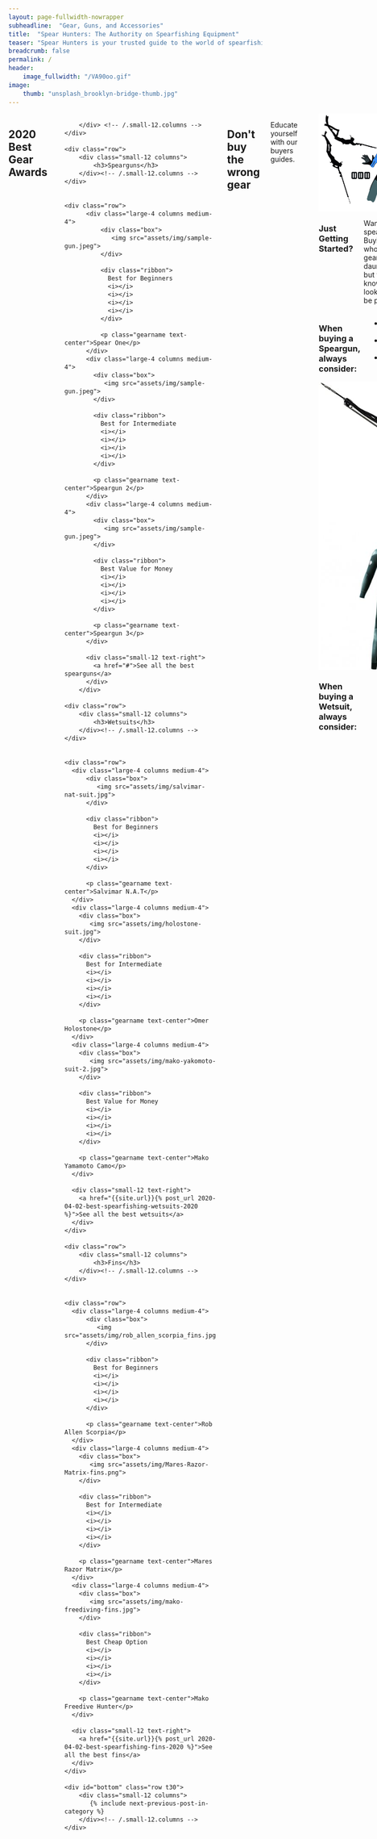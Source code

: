 ```yaml
---
layout: page-fullwidth-nowrapper
subheadline:  "Gear, Guns, and Accessories"
title:  "Spear Hunters: The Authority on Spearfishing Equipment"
teaser: "Spear Hunters is your trusted guide to the world of spearfishing equipment. Our experienced Spearos are here to advise you on the perfect gear for your situation. Need some advice? <a href='#contact-us'>Contact us</a> using the form below."
breadcrumb: false
permalink: /
header:
    image_fullwidth: "/VA90oo.gif"
image:
    thumb: "unsplash_brooklyn-bridge-thumb.jpg"
---
```


<div class="row t90">
  <div class="medium-12 columns best-gear-section">
    <div class="row">
        <div class="small-12 columns">
            <h2 class="arp-block__title arp-scroll-side text-center text-upper">
              <span class="arp-block__title-txt">2020 Best Gear Awards</span>
            </h2>

        </div> <!-- /.small-12.columns -->
    </div>

    <div class="row">
        <div class="small-12 columns">
            <h3>Spearguns</h3>
        </div><!-- /.small-12.columns -->
    </div>


    <div class="row">
          <div class="large-4 columns medium-4">
              <div class="box">
                 <img src="assets/img/sample-gun.jpeg">
              </div>

              <div class="ribbon">
                Best for Beginners
                <i></i>
                <i></i>
                <i></i>
                <i></i>
              </div>

              <p class="gearname text-center">Spear One</p>
          </div>
          <div class="large-4 columns medium-4">
            <div class="box">
               <img src="assets/img/sample-gun.jpeg">
            </div>

            <div class="ribbon">
              Best for Intermediate
              <i></i>
              <i></i>
              <i></i>
              <i></i>
            </div>

            <p class="gearname text-center">Speargun 2</p>
          </div>
          <div class="large-4 columns medium-4">
            <div class="box">
               <img src="assets/img/sample-gun.jpeg">
            </div>

            <div class="ribbon">
              Best Value for Money
              <i></i>
              <i></i>
              <i></i>
              <i></i>
            </div>

            <p class="gearname text-center">Speargun 3</p>
          </div>

          <div class="small-12 text-right">
            <a href="#">See all the best spearguns</a>
          </div>
        </div>

    <div class="row">
        <div class="small-12 columns">
            <h3>Wetsuits</h3>
        </div><!-- /.small-12.columns -->
    </div>


    <div class="row">
      <div class="large-4 columns medium-4">
          <div class="box">
             <img src="assets/img/salvimar-nat-suit.jpg">
          </div>

          <div class="ribbon">
            Best for Beginners
            <i></i>
            <i></i>
            <i></i>
            <i></i>
          </div>

          <p class="gearname text-center">Salvimar N.A.T</p>
      </div>
      <div class="large-4 columns medium-4">
        <div class="box">
           <img src="assets/img/holostone-suit.jpg">
        </div>

        <div class="ribbon">
          Best for Intermediate
          <i></i>
          <i></i>
          <i></i>
          <i></i>
        </div>

        <p class="gearname text-center">Omer Holostone</p>
      </div>
      <div class="large-4 columns medium-4">
        <div class="box">
           <img src="assets/img/mako-yakomoto-suit-2.jpg">
        </div>

        <div class="ribbon">
          Best Value for Money
          <i></i>
          <i></i>
          <i></i>
          <i></i>
        </div>

        <p class="gearname text-center">Mako Yamamoto Camo</p>
      </div>

      <div class="small-12 text-right">
        <a href="{{site.url}}{% post_url 2020-04-02-best-spearfishing-wetsuits-2020 %}">See all the best wetsuits</a>
      </div>
    </div>

    <div class="row">
        <div class="small-12 columns">
            <h3>Fins</h3>
        </div><!-- /.small-12.columns -->
    </div>


    <div class="row">
      <div class="large-4 columns medium-4">
          <div class="box">
             <img src="assets/img/rob_allen_scorpia_fins.jpg">
          </div>

          <div class="ribbon">
            Best for Beginners
            <i></i>
            <i></i>
            <i></i>
            <i></i>
          </div>

          <p class="gearname text-center">Rob Allen Scorpia</p>
      </div>
      <div class="large-4 columns medium-4">
        <div class="box">
           <img src="assets/img/Mares-Razor-Matrix-fins.png">
        </div>

        <div class="ribbon">
          Best for Intermediate
          <i></i>
          <i></i>
          <i></i>
          <i></i>
        </div>

        <p class="gearname text-center">Mares Razor Matrix</p>
      </div>
      <div class="large-4 columns medium-4">
        <div class="box">
           <img src="assets/img/mako-freediving-fins.jpg">
        </div>

        <div class="ribbon">
          Best Cheap Option
          <i></i>
          <i></i>
          <i></i>
          <i></i>
        </div>

        <p class="gearname text-center">Mako Freedive Hunter</p>
      </div>

      <div class="small-12 text-right">
        <a href="{{site.url}}{% post_url 2020-04-02-best-spearfishing-fins-2020 %}">See all the best fins</a>
      </div>
    </div>

    <div id="bottom" class="row t30">
        <div class="small-12 columns">
           {% include next-previous-post-in-category %}
        </div><!-- /.small-12.columns -->
    </div>


  </div><!-- /.medium-12.columns -->
</div><!-- /.row -->

<div class="fullwidth-primary t90">

  <div class="row text-center">
    <div class="large-12 columns">
      <h2 class="text-upper">Don't buy the wrong gear</h2>
      <p class="subtitle">Educate yourself with our buyers guides.</p>
      <p class="divider"></p>
    </div>
  </div>
</div>

<div class="buyers-guides">

  <div class="row t60 b60">
    <div class="large-6 columns">
      <img src="assets/img/spearfishing_gear_Depositphotos_30643065_ds.jpg">
    </div>
    <div class="large-6 columns">
      <h3>Just Getting Started?</h3>
      <p>Want to try spearfishing? Buying a whole set of gear is a daunting task, but when you know what to look for, it can be painless.</p>
      <a href="{{site.url}}{% post_url 2020-01-20-spearfishing-equipment-beginners %}">Read our beginners guide to spearfishing equipment</a>
    </div>
  </div>

  <div class="row t60">
    <div class="large-6 small-push-12 columns">
      <h3>When buying a Speargun, always consider:</h3>
      <ul class="should-know">
        <li>Diving environment</li>
        <li>Speargun material</li>
        <li>Band type</li>
      </ul>
      <a href="{{site.url}}{% post_url 2020-03-30-buying-a-speargun %}">Read speargun buyers guide</a>
    </div>
    <div class="large-6 small-pull-12 columns">
        <img src="assets/img/speargun.jpg">
    </div>
  </div>


  <div class="row t60 b60">
    <div class="large-6 columns">
      <img src="assets/img/cressi-competition2.jpg">
    </div>
    <div class="large-6 columns">
      <h3>When buying a Wetsuit, always consider:</h3>
      <ul class="should-know">
        <li>Water temperature</li>
        <li>Wetsuit lining</li>
        <li>Suit color</li>
      </ul>
      <a href="{{site.url}}{% post_url 2020-02-13-buying-a-wetsuit %}">Read wetsuit buyers guide</a>
    </div>
  </div>

</div>
